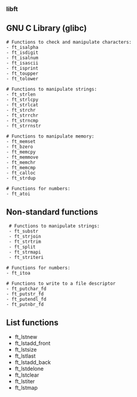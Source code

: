 ### libft


  ## GNU C Library (glibc)

    # Functions to check and manipulate characters:
    - ft_isalpha
    - ft_isdigit
    - ft_isalnum
    - ft_isascii
    - ft_isprint
    - ft_toupper
    - ft_tolower

    # Functions to manipulate strings:
    - ft_strlen
    - ft_strlcpy
    - ft_strlcat
    - ft_strchr
    - ft_strrchr
    - ft_strncmp
    - ft_strrnstr

    # Functions to manipulate memory:
    - ft_memset
    - ft_bzero
    - ft_memcpy
    - ft_memmove
    - ft_memchr
    - ft_memcmp
    - ft_calloc
    - ft_strdup

    # Functions for numbers:
    - ft_atoi
  
  ## Non-standard functions

     # Functions to manipulate strings:
     - ft_substr
     - ft_strjoin
     - ft_strtrim
     - ft_split
     - ft_strmapi
     - ft_striteri

    # Functions for numbers:
    - ft_itoa
    
    # Functions to write to a file descriptor
    - ft_putchar_fd
    - ft_putstr_fd
    - ft_putendl_fd
    - ft_putnbr_fd
  
  ## List functions

  - ft_lstnew
  - ft_lstadd_front
  - ft_lstsize
  - ft_lstlast
  - ft_lstadd_back
  - ft_lstdelone
  - ft_lstclear
  - ft_lstiter
  - ft_lstmap
